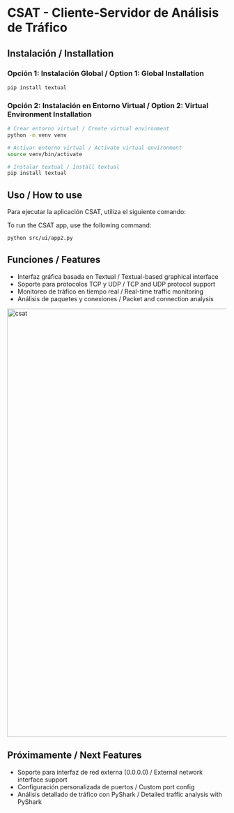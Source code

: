 # CSAT - Cliente-Servidor de Análisis de Tráfico

## Instalación / Installation

### Opción 1: Instalación Global / Option 1: Global Installation
```bash
pip install textual
```

### Opción 2: Instalación en Entorno Virtual / Option 2: Virtual Environment Installation
```bash
# Crear entorno virtual / Create virtual environment
python -m venv venv

# Activar entorno virtual / Activate virtual environment
source venv/bin/activate

# Instalar textual / Install textual
pip install textual
```

## Uso / How to use

Para ejecutar la aplicación CSAT, utiliza el siguiente comando:

To run the CSAT app, use the following command:

```bash
python src/ui/app2.py
```

## Funciones / Features

- Interfaz gráfica basada en Textual / Textual-based graphical interface
- Soporte para protocolos TCP y UDP / TCP and UDP protocol support
- Monitoreo de tráfico en tiempo real / Real-time traffic monitoring
- Análisis de paquetes y conexiones / Packet and connection analysis
  
<img width="983" alt="csat" src="https://github.com/user-attachments/assets/7f72ec88-4b5c-4473-9545-5342be432dee" />

## Próximamente / Next Features

- Soporte para interfaz de red externa (0.0.0.0) / External network interface support
- Configuración personalizada de puertos / Custom port config
- Análisis detallado de tráfico con PyShark / Detailed traffic analysis with PyShark
